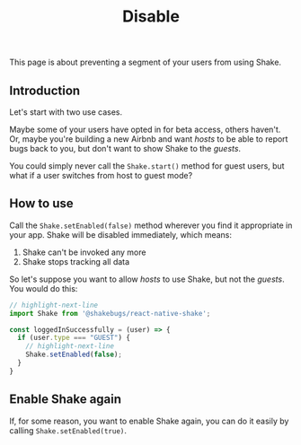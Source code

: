 ﻿---
id: disable
title: Disable
---
This page is about preventing a segment of your users from using Shake.

## Introduction
Let's start with two use cases.

Maybe some of your users have opted in for beta access, others haven't.
Or, maybe you're building a new Airbnb and want *hosts* to be able to report bugs back to you, but don't want to show Shake to the *guests*.

You could simply never call the  `Shake.start()` method for guest users, but what if a user switches from host to guest mode?

## How to use
Call the `Shake.setEnabled(false)` method wherever you find it appropriate in your app.
Shake will be disabled immediately, which means:

1. Shake can't be invoked any more
1. Shake stops tracking all data

So let's suppose you want to allow *hosts* to use Shake, but not the *guests*. 
You would do this:

```javascript title="App.js"
// highlight-next-line
import Shake from '@shakebugs/react-native-shake';

const loggedInSuccessfully = (user) => {
  if (user.type === "GUEST") {
    // highlight-next-line
    Shake.setEnabled(false);
  }
}
```

## Enable Shake again
If, for some reason, you want to enable Shake again, you can do it easily by calling `Shake.setEnabled(true)`.
